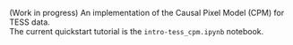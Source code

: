(Work in progress) An implementation of the Causal Pixel Model (CPM) for TESS data.\
The current quickstart tutorial is the `intro-tess_cpm.ipynb` notebook. 
